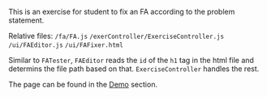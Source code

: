 This is an exercise for student to fix an FA according to the problem statement.

Relative files:
`/fa/FA.js`
`/exerController/ExerciseController.js`
`/ui/FAEditor.js`
`/ui/FAFixer.html`

Similar to `FATester`, `FAEditor` reads the `id` of the `h1` tag in the html file and determins the file path based on that. `ExerciseController` handles the rest.

The page can be found in the [Demo](!Demo) section.
